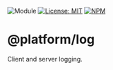![Module](https://img.shields.io/badge/%40platform-log-%23EA4E7E.svg)
[![License: MIT](https://img.shields.io/badge/License-MIT-blue.svg)](https://opensource.org/licenses/MIT)
[![NPM](https://img.shields.io/npm/v/@platform/log.svg?colorB=blue&style=flat)](https://www.npmjs.com/package/@platform/log)
# @platform/log
Client and server logging.
